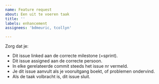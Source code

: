 ```yaml
---
name: Feature request
about: Een uit te voeren taak
title: ''
labels: enhancement
assignees: 'bdmeuric, tcollyn'

---
```


Zorg dat je:
- Dit issue linked aan de correcte milestone (=sprint).
- Dit issue assigned aan de correcte persoon.
- In elke gerelateerde commit steeds het issue nr vermeld.
- Je dit issue aanvult als je vooruitgang boekt, of problemen ondervind.
- Als de taak volbracht is, dit issue sluit.